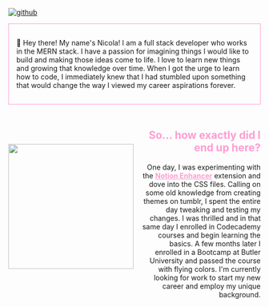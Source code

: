 [
![github](https://user-images.githubusercontent.com/86696492/205133081-cb5c8cb4-4922-4ce4-9e6a-9ca3e1c499ad.png)
](url)
<div style="border: 1px solid #FE9CD0; padding: 15px;">
<p>👋 Hey there! My name's Nicola! I am a full stack developer who works in the MERN stack. I have a passion for imagining things I would like to build and making those ideas come to life. I love to learn new things and growing that knowledge over time. When I got the urge to learn how to code, I immediately knew that I had stumbled upon something that would change the way I viewed my career aspirations forever.</p>
</div>
<div style="display: flex; justify-content: space-between; margin-top: 20px; align-items: center">
<div align="left" style="margin-right: 15px;">
<img width="250px" src="https://static.wikia.nocookie.net/kirby/images/5/57/KSSU_Kirby_guard.png/revision/latest?cb=20180501175640&path-prefix=en"/>
</div>
<div align="right">
<h2 style="font-weight: bold; color: #FE9CD0;">So... how exactly did I end up here?</h2>
One day, I was experimenting with the <a style="color: #FE9CD0; font-weight: bold;" href="https://notion-enhancer.github.io/">Notion Enhancer</a> extension and dove into the CSS files. Calling on some old knowledge from creating themes on tumblr, I spent the entire day tweaking and testing my changes. I was thrilled and in that same day I enrolled in Codecademy courses and begin learning the basics. A few months later I enrolled in a Bootcamp at Butler University and passed the course with flying colors. I'm currently looking for work to start my new career and employ my unique background. </div>

</div>
 
<!---
nicolalenee/nicolalenee is a ✨ special ✨ repository because its `README.md` (this file) appears on your GitHub profile.
You can click the Preview link to take a look at your changes.
--->
